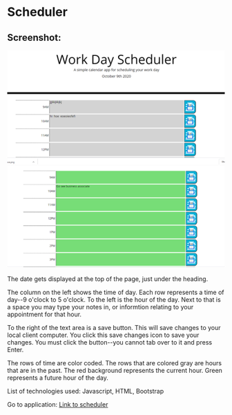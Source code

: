 # Scheduler

## Screenshot:
![Scheduler](https://github.com/MarioThompson0010/05_Workday_Scheduler/blob/main/Assets/screenshot.PNG)
![Same Scheduler](https://github.com/MarioThompson0010/05_Workday_Scheduler/blob/main/Assets/screenshot2.PNG)

 The date gets displayed at the top of the page, just under the heading.

The column on the left shows the time of day. Each row represents a time of day--9 o'clock to 5 o'clock.  To the left is the hour of the day.  Next to that is a space you may type your notes in, or informtion relating to your appointment for that hour.

To the right of the text area is a save button.  This will save changes to your local client computer. You click this save changes icon to save your changes.  You must click the button--you cannot tab over to it and press Enter.

The rows of time are color coded.  The rows that are colored gray are hours that are in the past.  The red background represents the current hour.  Green represents a future hour of the day.

List of technologies used: Javascript, HTML, Bootstrap

Go to application:
[Link to scheduler](https://mariothompson0010.github.io/05_Workday_Scheduler/Solved/)

